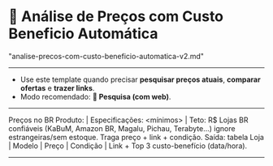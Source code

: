 # **🛒 Análise de Preços com Custo Beneficio Automática**
"analise-precos-com-custo-beneficio-automatica-v2.md"

---

- Use este template quando precisar **pesquisar preços atuais**, **comparar ofertas** e **trazer links**.  
- Modo recomendado: **🔴 Pesquisa (com web)**.

---

Preços no BR
Produto: <modelo exato> | Especificações: <mínimos> | Teto: R$ <valor>
Lojas BR confiáveis (KaBuM, Amazon BR, Magalu, Pichau, Terabyte...) ignore estrangeiras/sem estoque. Traga preço + link + condição.
Saída: tabela Loja | Modelo | Preço | Condição | Link + Top 3 custo-benefício (data/hora).

---
